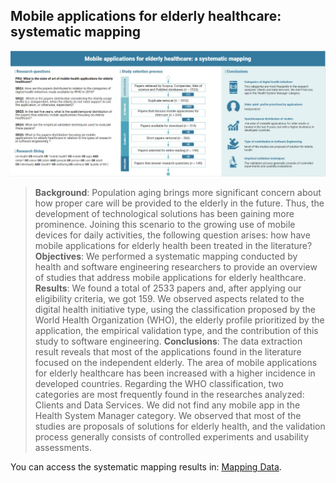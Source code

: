 ## Mobile applications for elderly healthcare: systematic mapping

![alt text](https://github.com/great-ufc/mHealthMapping/raw/master/GraphicalAbstract_v2.jpeg "Graphical Abstract")

> **Background**: Population aging brings more significant concern about how proper care will be provided to the elderly in the future. Thus, the development of technological solutions has been gaining more prominence. Joining this scenario to the growing use of mobile devices for daily activities, the following question arises: how have mobile applications for elderly health been treated in the literature?
> **Objectives**: We performed a systematic mapping conducted by health and software engineering researchers to provide an overview of studies that address mobile applications for elderly healthcare.
> **Results**: We found a total of 2533 papers and, after applying our eligibility criteria, we got 159. We observed aspects related to the digital health initiative type, using the classification proposed by the World Health Organization (WHO), the elderly profile prioritized by the application, the empirical validation type, and the contribution of this study to software engineering.
> **Conclusions**: The data extraction result reveals that most of the applications found in the literature focused on the independent elderly. The area of mobile applications for elderly healthcare has been increased with a higher incidence in developed countries. Regarding the WHO classification, two categories are most frequently found in the researches analyzed: Clients and Data Services. We did not find any mobile app in the Health System Manager category. We observed that most of the studies are proposals of solutions for elderly health, and the validation process generally consists of controlled experiments and usability assessments.

You can access the systematic mapping results in: [Mapping Data](https://docs.google.com/spreadsheets/d/1F_X8VWKLKvmD-Xx9cucxslWUANtbwzUaZrBf2E59yic/edit?usp=sharing").
